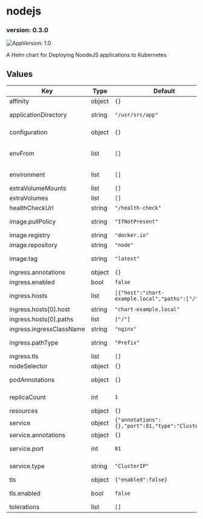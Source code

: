 # nodejs

### version: 0.3.0<!-- x-release-please-version -->

![AppVersion: 1.0](https://img.shields.io/badge/AppVersion-1.0-informational?style=flat-square)

A Helm chart for Deploying NoodeJS applications to Kubernetes

## Values

| Key | Type | Default | Description |
|-----|------|---------|-------------|
| affinity | object | `{}` | Affinity configurations for the deployment. |
| applicationDirectory | string | `"/usr/src/app"` | The directory from where the application is being served in the container. |
| configuration | object | `{}` | Additional configurations to apply to the containers. |
| envFrom | list | `[]` | Environment variables from ConfigMaps/Secrets to import into the containers. |
| environment | list | `[]` | Environment variables to set inside the containers. |
| extraVolumeMounts | list | `[]` | Extra volume mounts to add to the deployment. |
| extraVolumes | list | `[]` | Extra volumes to add to the deployment. |
| healthCheckUrl | string | `"/health-check"` | The health check endpoint for the application. |
| image.pullPolicy | string | `"IfNotPresent"` | The pull policy to use when launching pods for the deployment. |
| image.registry | string | `"docker.io"` | The registry where the image is hosted. |
| image.repository | string | `"node"` | The repository to pull images from. |
| image.tag | string | `"latest"` | The tag of the image to pull from the repository. |
| ingress.annotations | object | `{}` | Annotations to apply to the ingress. |
| ingress.enabled | bool | `false` | Whether to enable ingress to the application. |
| ingress.hosts | list | `[{"host":"chart-example.local","paths":["/"]}]` | Host and path configurations to route to the service |
| ingress.hosts[0].host | string | `"chart-example.local"` | An example hostname. |
| ingress.hosts[0].paths | list | `["/"]` | Example paths at the configured hostname. |
| ingress.ingressClassName | string | `"nginx"` | Which ingressClass to assign this ingress to. |
| ingress.pathType | string | `"Prefix"` | https://kubernetes.io/docs/concepts/services-networking/ingress/#path-types |
| ingress.tls | list | `[]` | TLS configurations for the ingress. |
| nodeSelector | object | `{}` | A node selector for the deployment. |
| podAnnotations | object | `{}` | Additional annotations to apply to the pods inside the deployment. |
| replicaCount | int | `1` | The number of replicas to run in the application deployment. |
| resources | object | `{}` | Resource requests/limits for the deployment. |
| service | object | `{"annotations":{},"port":81,"type":"ClusterIP"}` | Service configurations. |
| service.annotations | object | `{}` | Annotations to apply to the service. |
| service.port | int | `81` | The port to expose on the service for the deployment. |
| service.type | string | `"ClusterIP"` | The type of service to create for the deployment. |
| tls | object | `{"enabled":false}` | tls configurations |
| tls.enabled | bool | `false` | Whether to enable TLS for incoming connections to the service. |
| tolerations | list | `[]` | Tolerations for the deployment. |


